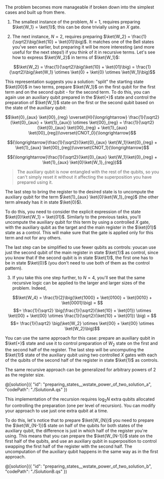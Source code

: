 The problem becomes more manageable if broken down into the simplest cases and built up from there.

1. The smallest instance of the problem, $N = 1$, requires preparing $\ket{W_1} = \ket{1}$; this can be done trivially using an $X$ gate.

2. The next instance, $N = 2$, requires preparing $\ket{W_2} = \frac{1}{\sqrt2}\big(\ket{10} + \ket{01}\big)$. It matches one of the Bell states you've seen earlier, but preparing it will be more interesting (and more useful for the next steps!) if you think of it in recursive terms. Let's see how to express $\ket{W_2}$ in terms of $\ket{W_1}$:

$$\ket{W_2} = \frac{1}{\sqrt2}\big(\ket{10} + \ket{01}\big) = \frac{1}{\sqrt2}\big(\ket{W_1} \otimes \ket{0} + \ket{0} \otimes \ket{W_1}\big)$$

This representation suggests you a solution: "split" the starting state $\ket{00}$ in two terms, prepare $\ket{W_1}$ on the first qubit for the first term and on the second qubit - for the second term.
To do this, you can again use an auxiliary qubit prepared in the $\ket{+}$ state and control the preparation of $\ket{W_1}$ state on the first or the second qubit based on the state of the auxiliary qubit:

$$\ket{0}_{aux} \ket{00}_{reg} \overset{H}{\longrightarrow} \frac{1}{\sqrt2}(\ket{0}_{aux} + \ket{1}_{aux}) \otimes \ket{00}_{reg} = \frac{1}{\sqrt2}(\ket{0}_{aux} \ket{00}_{reg} + \ket{1}_{aux} \ket{00}_{reg})\overset{CNOT_0}{\longrightarrow}$$

$${\longrightarrow}\frac{1}{\sqrt2}(\ket{0}_{aux} \ket{W_1}\ket{0}_{reg} + \ket{1}_{aux} \ket{00}_{reg})\overset{CNOT_1}{\longrightarrow}$$

$${\longrightarrow}\frac{1}{\sqrt2}(\ket{0}_{aux} \ket{W_1}\ket{0}_{reg} + \ket{1}_{aux} \ket{0}\ket{W_1}_{reg})$$

> The auxiliary qubit is now entangled with the rest of the qubits, so you can't simply reset it without it affecting the superposition you have prepared using it.

The last step to bring the register to the desired state is to uncompute the auxiliary qubit for the term $\ket{1}_{aux} \ket{0}\ket{W_1}_{reg}$ (the other term already has it in state $\ket{0}$).

To do this, you need to consider the explicit expression of the state $\ket{0}\ket{W_1} = \ket{01}$. Similarly to the previous tasks, you'll uncompute the auxiliary qubit for this term by using a controlled $X$ gate, with the auxiliary qubit as the target and the main register in the $\ket{01}$ state as a control. This will make sure that the gate is applied only for this term and not for any others.

The last step can be simplified to use fewer qubits as controls: youcan use just the second qubit of the main register in state $\ket{1}$ as control, since you know that if the second qubit is in state $\ket{1}$, the first one has to be in state $\ket{0}$ (you don't need to use both of them as the control pattern).

3. If you take this one step further, to $N = 4$, you'll see that the same recursive logic can be applied to the larger and larger sizes of the problem. Indeed,

$$\ket{W_4} = \frac{1}{2}\big(\ket{1000} + \ket{0100} + \ket{0010} + \ket{0001}\big) = $$
$$= \frac{1}{\sqrt2} \big(\frac{1}{\sqrt2}(\ket{10} + \ket{01}) \otimes \ket{00} + \ket{00} \otimes \frac{1}{\sqrt2}(\ket{10} + \ket{01}) \big) = $$
$$= \frac{1}{\sqrt2} \big(\ket{W_2} \otimes \ket{00} + \ket{00} \otimes \ket{W_2}\big)$$

You can use the same approach for this case: prepare an auxiliary qubit in $\ket{+}$ state and use it to control preparation of $W_2$ state on the first and the second half of the register. The last step will be uncomputing the $\ket{1}$ state of the auxiliary qubit using two controlled $X$ gates with each of the qubits of the second half of the register in state $\ket{1}$ as controls.

The same recursive approach can be generalized for arbitrary powers of 2 as the register size.

@[solution]({
    "id": "preparing_states__wstate_power_of_two_solution_a",
    "codePath": "./SolutionA.qs"
})

This implementation of the recursion requires $\log_2 N$ extra qubits allocated for controlling the preparation (one per level of recursion). You can modify your approach to use just one extra qubit at a time.

To do this, let's notice that to prepare $\ket{W_{N}}$ you need to prepare the $\ket{W_{N-1}}$ state on half of the qubits for both states of the auxiliary qubit, the difference is just in which half of the register you're using. This means that you can prepare the $\ket{W_{N-1}}$ state on the first half of the qubits, and use an auxiliary qubit in superposition to control swapping the first half of the register with the second half. The uncomputation of the auxiliary qubit happens in the same way as in the first approach.

@[solution]({
    "id": "preparing_states__wstate_power_of_two_solution_b",
    "codePath": "./SolutionB.qs"
})
